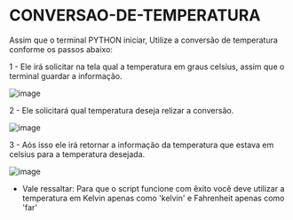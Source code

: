 # CONVERSAO-DE-TEMPERATURA

Assim que o terminal PYTHON iniciar, Utilize a conversão de temperatura conforme os passos abaixo:




1 - Ele irá solicitar na tela qual a temperatura em graus celsius, assim que o terminal guardar a informação.

![image](https://user-images.githubusercontent.com/93952316/220376232-511bd817-1574-4a8d-b4e3-853fecfb7863.png)

2 - Ele solicitará qual temperatura deseja relizar a conversão.

![image](https://user-images.githubusercontent.com/93952316/220376816-bf807a1d-6d6e-48ce-b87f-661637e0b0d4.png)

3 - Aós isso ele irá retornar a informação da temperatura que estava em celsius para a temperatura desejada.

![image](https://user-images.githubusercontent.com/93952316/220377109-b00bb38a-9c29-4bc6-aac2-956675b665c9.png)


* Vale ressaltar: Para que o script funcione com êxito você deve utilizar a temperatura em Kelvin apenas como 'kelvin' e Fahrenheit apenas como 'far'
